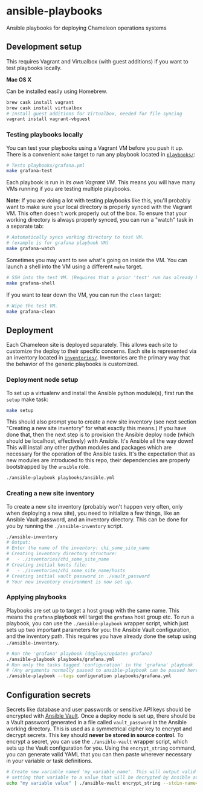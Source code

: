 # ansible-playbooks

Ansible playbooks for deploying Chameleon operations systems

## Development setup

This requires Vagrant and Virtualbox (with guest additions) if you want to test playbooks locally.

**Mac OS X**

Can be installed easily using Homebrew.

```bash
brew cask install vagrant
brew cask install virtualbox
# Install guest additions for Virtualbox, needed for file syncing
vagrant install vagrant-vbguest
```

### Testing playbooks locally

You can test your playbooks using a Vagrant VM before you push it up. There is a convenient `make` target to run any playbook located in [`playbooks/`](./playbooks):

```bash
# Tests playbooks/grafana.yml
make grafana-test
```

Each playbook is run in _its own Vagrant VM_. This means you will have many VMs running if you are testing multiple playbooks.

**Note**: If you are doing a lot with testing playbooks like this, you'll probably want to make sure your local directory is properly synced with the Vagrant VM. This often doesn't work properly out of the box. To ensure that your working directory is always properly synced, you can run a "watch" task in a separate tab:

```bash
# Automatically syncs working directory to test VM.
# (example is for grafana playbook VM)
make grafana-watch
```

Sometimes you may want to see what's going on inside the VM. You can launch a shell into the VM using a different `make` target.

```bash
# SSH into the test VM. (Requires that a prior 'test' run has already happened.)
make grafana-shell
```

If you want to tear down the VM, you can run the `clean` target:

```bash
# Wipe the test VM.
make grafana-clean
```

## Deployment

Each Chameleon site is deployed separately. This allows each site to customize the deploy to their specific concerns. Each site is represented via an inventory located in [`inventories/`](./inventories). Inventories are the primary way that the behavior of the generic playbooks is customized.

### Deployment node setup

To set up a virtualenv and install the Ansible python module(s), first run the `setup` make task:

```bash
make setup
```

This should also prompt you to create a new site inventory (see next section "Creating a new site inventory" for what exactly this means.) If you have done that, then the next step is to provision the Ansible deploy node (which should be localhost, effectively) with Ansible. It's Ansible all the way down! This will install any other python modules and packages which are necessary for the operation of the Ansible tasks. It's the expectation that as new modules are introduced to this repo, their dependencies are properly bootstrapped by the `ansible` role.

```bash
./ansible-playbook playbooks/ansible.yml
```

### Creating a new site inventory

To create a new site inventory (probably won't happen very often, only when deploying a new site), you need to initialize a few things, like an Ansible Vault password, and an inventory directory. This can be done for you by running the `./ansible-inventory` script.

```bash
./ansible-inventory
# Output:
# Enter the name of the inventory: chi_some_site_name
# Creating inventory directory structure:
#   - ./inventories/chi_some_site_name
# Creating initial hosts file:
#   - ./inventories/chi_some_site_name/hosts
# Creating initial vault password in ./vault_password
# Your new inventory environment is now set up.
```

### Applying playbooks

Playbooks are set up to target a host group with the same name. This means the `grafana` playbook will target the `grafana` host group etc. To run a playbook, you can use the `./ansible-playbook` wrapper script, which just sets up two important parameters for you: the Ansible Vault configuration, and the inventory path. This requires you have already done the setup using `./ansible-inventory`.

```bash
# Run the 'grafana' playbook (deploys/updates grafana)
./ansible-playbook playbooks/grafana.yml
# Run only the tasks tagged 'configuration' in the 'grafana' playbook
# (Any arguments normally passed to ansible-playbook can be passed here.)
./ansible-playbook --tags configuration playbooks/grafana.yml
```

## Configuration secrets

Secrets like database and user passwords or sensitive API keys should be encrypted with [Ansible Vault](https://docs.ansible.com/ansible/latest/user_guide/vault.html). Once a deploy node is set up, there should be a Vault password generated in a file called `vault_password` in the Ansible working directory. This is used as a symmetrical cipher key to encrypt and decrypt secrets. This key should **never be stored in source control.** To encrypt a secret, you can use the `./ansible-vault` wrapper script, which sets up the Vault configuration for you. Using the `encrypt_string` command, you can generate valid YAML that you can then paste wherever necessary in your variable or task definitions.

```bash
# Create new variable named 'my_variable_name'. This will output valid YAML
# setting that variable to a value that will be decrypted by Ansible at runtime.
echo "my variable value" | ./ansible-vault encrypt_string --stdin-name="my_variable_name"
```

